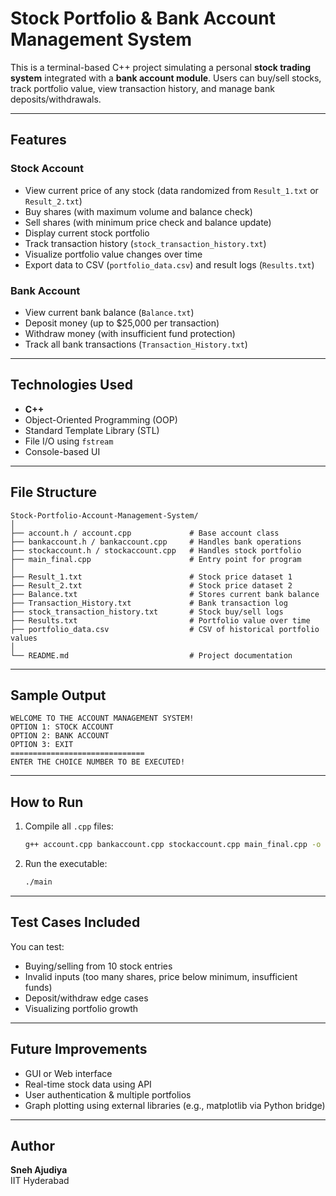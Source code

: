 # Stock Portfolio & Bank Account Management System

This is a terminal-based C++ project simulating a personal **stock trading system** integrated with a **bank account module**. Users can buy/sell stocks, track portfolio value, view transaction history, and manage bank deposits/withdrawals.

---

## Features

### Stock Account
- View current price of any stock (data randomized from `Result_1.txt` or `Result_2.txt`)
- Buy shares (with maximum volume and balance check)
- Sell shares (with minimum price check and balance update)
- Display current stock portfolio
- Track transaction history (`stock_transaction_history.txt`)
- Visualize portfolio value changes over time
- Export data to CSV (`portfolio_data.csv`) and result logs (`Results.txt`)

### Bank Account
- View current bank balance (`Balance.txt`)
- Deposit money (up to $25,000 per transaction)
- Withdraw money (with insufficient fund protection)
- Track all bank transactions (`Transaction_History.txt`)

---

## Technologies Used
- **C++**
- Object-Oriented Programming (OOP)
- Standard Template Library (STL)
- File I/O using `fstream`
- Console-based UI

---

## File Structure

```
Stock-Portfolio-Account-Management-System/
│
├── account.h / account.cpp             # Base account class
├── bankaccount.h / bankaccount.cpp     # Handles bank operations
├── stockaccount.h / stockaccount.cpp   # Handles stock portfolio
├── main_final.cpp                      # Entry point for program
│
├── Result_1.txt                        # Stock price dataset 1
├── Result_2.txt                        # Stock price dataset 2
├── Balance.txt                         # Stores current bank balance
├── Transaction_History.txt             # Bank transaction log
├── stock_transaction_history.txt       # Stock buy/sell logs
├── Results.txt                         # Portfolio value over time
├── portfolio_data.csv                  # CSV of historical portfolio values
│
└── README.md                           # Project documentation
```

---

## Sample Output

```
WELCOME TO THE ACCOUNT MANAGEMENT SYSTEM!
OPTION 1: STOCK ACCOUNT
OPTION 2: BANK ACCOUNT
OPTION 3: EXIT
==============================
ENTER THE CHOICE NUMBER TO BE EXECUTED!
```

---

## How to Run

1. Compile all `.cpp` files:
   ```bash
   g++ account.cpp bankaccount.cpp stockaccount.cpp main_final.cpp -o main
   ```

2. Run the executable:
   ```bash
   ./main
   ```

---

## Test Cases Included

You can test:
- Buying/selling from 10 stock entries
- Invalid inputs (too many shares, price below minimum, insufficient funds)
- Deposit/withdraw edge cases
- Visualizing portfolio growth

---

## Future Improvements
- GUI or Web interface
- Real-time stock data using API
- User authentication & multiple portfolios
- Graph plotting using external libraries (e.g., matplotlib via Python bridge)

---

## Author

**Sneh Ajudiya**  
IIT Hyderabad
